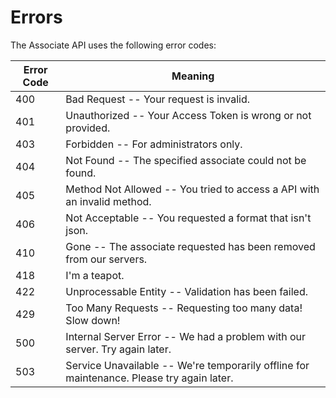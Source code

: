 # Errors

The Associate API uses the following error codes:


Error Code | Meaning
---------- | -------
400 | Bad Request -- Your request is invalid.
401 | Unauthorized -- Your Access Token is wrong or not provided.
403 | Forbidden -- For administrators only.
404 | Not Found -- The specified associate could not be found.
405 | Method Not Allowed -- You tried to access a API with an invalid method.
406 | Not Acceptable -- You requested a format that isn't json.
410 | Gone -- The associate requested has been removed from our servers.
418 | I'm a teapot.
422 | Unprocessable Entity -- Validation has been failed.
429 | Too Many Requests -- Requesting too many data! Slow down!
500 | Internal Server Error -- We had a problem with our server. Try again later.
503 | Service Unavailable -- We're temporarily offline for maintenance. Please try again later.
